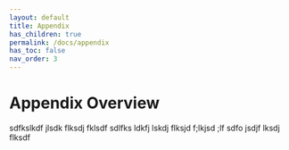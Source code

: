 ```yaml
---
layout: default
title: Appendix
has_children: true
permalink: /docs/appendix
has_toc: false
nav_order: 3
---
```

# Appendix Overview

sdfkslkdf jlsdk flksdj fklsdf
sdlfks ldkfj lskdj flksjd f;lkjsd ;lf
sdfo jsdjf lksdj flksdf

